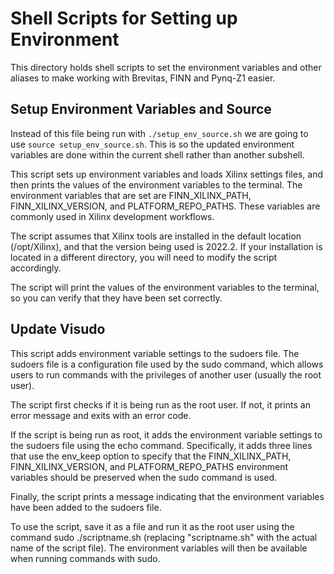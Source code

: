 # Shell Scripts for Setting up Environment

This directory holds shell scripts to set the environment variables and other aliases to make working with Brevitas, FINN and Pynq-Z1 easier.

## Setup Environment Variables and Source

Instead of this file being run with `./setup_env_source.sh` we are going to use `source setup_env_source.sh`. This is so the updated environment variables are done within the current shell rather than another subshell.

This script sets up environment variables and loads Xilinx settings files, and then prints the values of the environment variables to the terminal. The environment variables that are set are FINN_XILINX_PATH, FINN_XILINX_VERSION, and PLATFORM_REPO_PATHS. These variables are commonly used in Xilinx development workflows.

The script assumes that Xilinx tools are installed in the default location (/opt/Xilinx), and that the version being used is 2022.2. If your installation is located in a different directory, you will need to modify the script accordingly.

The script will print the values of the environment variables to the terminal, so you can verify that they have been set correctly.

## Update Visudo 

This script adds environment variable settings to the sudoers file. The sudoers file is a configuration file used by the sudo command, which allows users to run commands with the privileges of another user (usually the root user).

The script first checks if it is being run as the root user. If not, it prints an error message and exits with an error code.

If the script is being run as root, it adds the environment variable settings to the sudoers file using the echo command. Specifically, it adds three lines that use the env_keep option to specify that the FINN_XILINX_PATH, FINN_XILINX_VERSION, and PLATFORM_REPO_PATHS environment variables should be preserved when the sudo command is used.

Finally, the script prints a message indicating that the environment variables have been added to the sudoers file.

To use the script, save it as a file and run it as the root user using the command sudo ./scriptname.sh (replacing "scriptname.sh" with the actual name of the script file). The environment variables will then be available when running commands with sudo.


